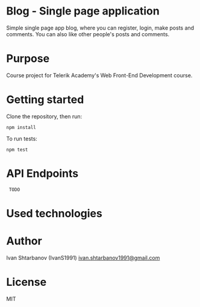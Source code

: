 # Blog - Single page application
Simple single page app blog, where you can register, login, make posts and comments. You can also like other people's posts and comments.

# Purpose
Course project for Telerik Academy's Web Front-End Development course.

# Getting started
Clone the repository, then run:
```
npm install
```

To run tests:
```
npm test
```

# API Endpoints
```
 TODO
```
# Used technologies

# Author
Ivan Shtarbanov (IvanS1991) <ivan.shtarbanov1991@gmail.com>

# License
MIT